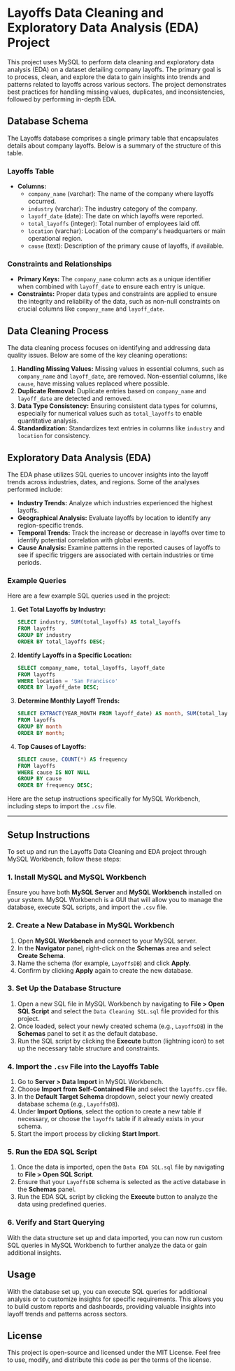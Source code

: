 # Layoffs Data Cleaning and Exploratory Data Analysis (EDA) Project

This project uses MySQL to perform data cleaning and exploratory data analysis (EDA) on a dataset detailing company layoffs. The primary goal is to process, clean, and explore the data to gain insights into trends and patterns related to layoffs across various sectors. The project demonstrates best practices for handling missing values, duplicates, and inconsistencies, followed by performing in-depth EDA.

## Database Schema

The Layoffs database comprises a single primary table that encapsulates details about company layoffs. Below is a summary of the structure of this table.

### Layoffs Table
- **Columns:**
  - `company_name` (varchar): The name of the company where layoffs occurred.
  - `industry` (varchar): The industry category of the company.
  - `layoff_date` (date): The date on which layoffs were reported.
  - `total_layoffs` (integer): Total number of employees laid off.
  - `location` (varchar): Location of the company's headquarters or main operational region.
  - `cause` (text): Description of the primary cause of layoffs, if available.
  
### Constraints and Relationships
- **Primary Keys:** The `company_name` column acts as a unique identifier when combined with `layoff_date` to ensure each entry is unique.
- **Constraints:** Proper data types and constraints are applied to ensure the integrity and reliability of the data, such as non-null constraints on crucial columns like `company_name` and `layoff_date`.

## Data Cleaning Process

The data cleaning process focuses on identifying and addressing data quality issues. Below are some of the key cleaning operations:

1. **Handling Missing Values:** Missing values in essential columns, such as `company_name` and `layoff_date`, are removed. Non-essential columns, like `cause`, have missing values replaced where possible.
2. **Duplicate Removal:** Duplicate entries based on `company_name` and `layoff_date` are detected and removed.
3. **Data Type Consistency:** Ensuring consistent data types for columns, especially for numerical values such as `total_layoffs` to enable quantitative analysis.
4. **Standardization:** Standardizes text entries in columns like `industry` and `location` for consistency.

## Exploratory Data Analysis (EDA)

The EDA phase utilizes SQL queries to uncover insights into the layoff trends across industries, dates, and regions. Some of the analyses performed include:

- **Industry Trends:** Analyze which industries experienced the highest layoffs.
- **Geographical Analysis:** Evaluate layoffs by location to identify any region-specific trends.
- **Temporal Trends:** Track the increase or decrease in layoffs over time to identify potential correlation with global events.
- **Cause Analysis:** Examine patterns in the reported causes of layoffs to see if specific triggers are associated with certain industries or time periods.

### Example Queries

Here are a few example SQL queries used in the project:

1. **Get Total Layoffs by Industry:**
   ```sql
   SELECT industry, SUM(total_layoffs) AS total_layoffs
   FROM layoffs
   GROUP BY industry
   ORDER BY total_layoffs DESC;
   ```
   
2. **Identify Layoffs in a Specific Location:**
   ```sql
   SELECT company_name, total_layoffs, layoff_date
   FROM layoffs
   WHERE location = 'San Francisco'
   ORDER BY layoff_date DESC;
   ```

3. **Determine Monthly Layoff Trends:**
   ```sql
   SELECT EXTRACT(YEAR_MONTH FROM layoff_date) AS month, SUM(total_layoffs) AS total_layoffs
   FROM layoffs
   GROUP BY month
   ORDER BY month;
   ```

4. **Top Causes of Layoffs:**
   ```sql
   SELECT cause, COUNT(*) AS frequency
   FROM layoffs
   WHERE cause IS NOT NULL
   GROUP BY cause
   ORDER BY frequency DESC;
   ```

Here are the setup instructions specifically for MySQL Workbench, including steps to import the `.csv` file.

---

## Setup Instructions

To set up and run the Layoffs Data Cleaning and EDA project through MySQL Workbench, follow these steps:

### 1. Install MySQL and MySQL Workbench
Ensure you have both **MySQL Server** and **MySQL Workbench** installed on your system. MySQL Workbench is a GUI that will allow you to manage the database, execute SQL scripts, and import the `.csv` file.

### 2. Create a New Database in MySQL Workbench
1. Open **MySQL Workbench** and connect to your MySQL server.
2. In the **Navigator** panel, right-click on the **Schemas** area and select **Create Schema**.
3. Name the schema (for example, `LayoffsDB`) and click **Apply**.
4. Confirm by clicking **Apply** again to create the new database.

### 3. Set Up the Database Structure
1. Open a new SQL file in MySQL Workbench by navigating to **File > Open SQL Script** and select the `Data Cleaning SQL.sql` file provided for this project.
2. Once loaded, select your newly created schema (e.g., `LayoffsDB`) in the **Schemas** panel to set it as the default database.
3. Run the SQL script by clicking the **Execute** button (lightning icon) to set up the necessary table structure and constraints.

### 4. Import the `.csv` File into the Layoffs Table
1. Go to **Server > Data Import** in MySQL Workbench.
2. Choose **Import from Self-Contained File** and select the `layoffs.csv` file.
3. In the **Default Target Schema** dropdown, select your newly created database schema (e.g., `LayoffsDB`).
4. Under **Import Options**, select the option to create a new table if necessary, or choose the `layoffs` table if it already exists in your schema.
5. Start the import process by clicking **Start Import**.

### 5. Run the EDA SQL Script
1. Once the data is imported, open the `Data EDA SQL.sql` file by navigating to **File > Open SQL Script**.
2. Ensure that your `LayoffsDB` schema is selected as the active database in the **Schemas** panel.
3. Run the EDA SQL script by clicking the **Execute** button to analyze the data using predefined queries.

### 6. Verify and Start Querying
With the data structure set up and data imported, you can now run custom SQL queries in MySQL Workbench to further analyze the data or gain additional insights.

## Usage

With the database set up, you can execute SQL queries for additional analysis or to customize insights for specific requirements. This allows you to build custom reports and dashboards, providing valuable insights into layoff trends and patterns across sectors.

## License

This project is open-source and licensed under the MIT License. Feel free to use, modify, and distribute this code as per the terms of the license.
